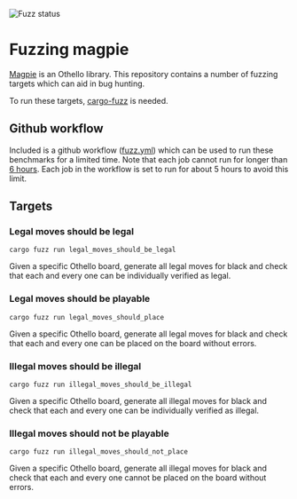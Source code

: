 ![Fuzz status](https://github.com/LimeEng/magpie-fuzz/workflows/Fuzz%20magpie%20v0.9.0/badge.svg)

# Fuzzing magpie

[Magpie](https://github.com/LimeEng/magpie) is an Othello library. This repository contains a number of fuzzing targets which can aid in bug hunting.

To run these targets, [cargo-fuzz](https://github.com/rust-fuzz/cargo-fuzz) is needed.

## Github workflow

Included is a github workflow ([fuzz.yml](/.github/workflows/fuzz.yml)) which can be used to run these benchmarks for a limited time. Note that each job cannot run for longer than [6 hours](https://docs.github.com/en/free-pro-team@latest/actions/reference/usage-limits-billing-and-administration). Each job in the workflow is set to run for about 5 hours to avoid this limit.

## Targets

### Legal moves should be legal

```
cargo fuzz run legal_moves_should_be_legal
```

Given a specific Othello board, generate all legal moves for black and check that each and every one can be individually verified as legal.

### Legal moves should be playable

```
cargo fuzz run legal_moves_should_place
```

Given a specific Othello board, generate all legal moves for black and check that each and every one can be placed on the board without errors.

### Illegal moves should be illegal

```
cargo fuzz run illegal_moves_should_be_illegal
```

Given a specific Othello board, generate all illegal moves for black and check that each and every one can be individually verified as illegal.

### Illegal moves should not be playable

```
cargo fuzz run illegal_moves_should_not_place
```

Given a specific Othello board, generate all illegal moves for black and check that each and every one cannot be placed on the board without errors.
